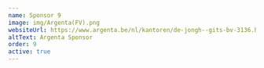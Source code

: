 ```yaml
---
name: Sponsor 9
image: img/Argenta(FV).png
websiteUrl: https://www.argenta.be/nl/kantoren/de-jongh--gits-bv-3136.html
altText: Argenta Sponsor
order: 9
active: true
---
```

